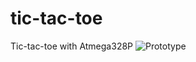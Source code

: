 # tic-tac-toe
Tic-tac-toe with Atmega328P
![Prototype](https://lh3.googleusercontent.com/NZkwbjUYVmTjF3YvaIC9I6mNS6xek0ateAQs2rEWQMZQ3CD7HfVt9VF9kkjair-KoZHN89ZH-7QNCicTCTwM3p35PA-LQQvyUEdxvLqpC9XOKCxOxmMBZz5uBidAu50KgDBBe_05T4DagNjvZ0B8dRABIq3JvA49JffiEDxgZJQizsA7FacHiJe4Tfsj3DJtVguOgZDWepHT-BF5uv8rqAHcZezVbj3DcYy6nx_6Jc5xZ6B598mUKVQlwUbd00lJpNg0USIuVg6OZ5UNnhVGCGsdkDuebrrLoevLdh94VnNNzkWnXzsAhWhEE_5gtvaPvb9JmQen2UlAYTVlF4TzXcOvgycMhe6ZVtH1KCDPZfMquuGPTWtUd7Bgskqy8-L0Rs-i4B1qDhJvm-WXILQKHruJ_UUNLwLL2PltVPDEj9P6TLZYg7a8mD_thMYN8GmlHmIB4eejCQe-YodroYfdla0NBN62UiVgRY5sgMTOIRIcemyf9dfEPmqMzjCUXciw6NtNZGDIrVkSeiHSPuSVvUFITqP8Ccr81_1OmazPHf-Y_b_anunVIBjtfJ2RLpHk6eAMdA_aS75W_KYh4l93RWYQ1dLlBcY=w1620-h911-no)

